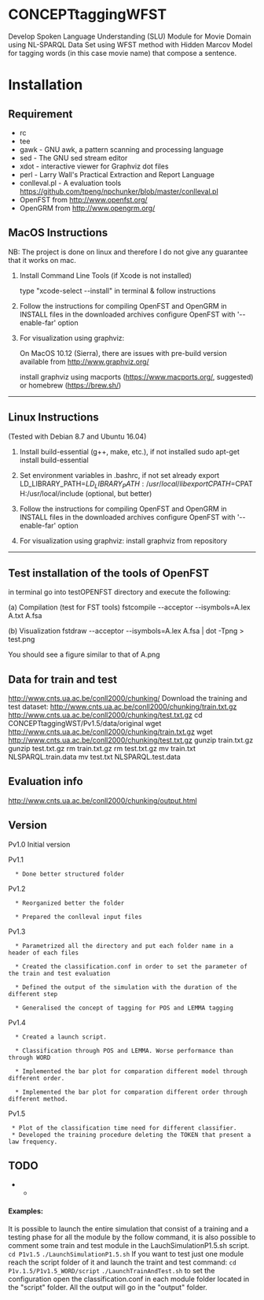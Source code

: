# CONCEPTtaggingWFST
Develop Spoken Language Understanding (SLU) Module for Movie Domain using NL-SPARQL Data Set
using  WFST method with Hidden Marcov Model for tagging words (in this case movie name) that compose a sentence.
# Installation
## Requirement
* rc 
* tee 
* gawk - GNU awk, a pattern scanning and processing language
* sed - The GNU sed stream editor
* xdot - interactive viewer for Graphviz dot files
* perl - Larry Wall's Practical Extraction and Report Language
* conlleval.pl - A evaluation tools https://github.com/tpeng/npchunker/blob/master/conlleval.pl
* OpenFST from http://www.openfst.org/
* OpenGRM from http://www.opengrm.org/

MacOS Instructions
--------------------------------------------------------------------------------
NB: The project is done on linux and therefore I do not give any guarantee that 
it works on mac.

1. Install Command Line Tools (if Xcode is not installed)

   type "xcode-select --install" in terminal & follow instructions
   
2. Follow the instructions for compiling OpenFST and OpenGRM in INSTALL files
   in the downloaded archives
   configure OpenFST with '--enable-far' option
   
3. For visualization using graphviz:

   On MacOS 10.12 (Sierra), there are issues with pre-build version available
   from http://www.graphviz.org/
   
   install graphviz using macports (https://www.macports.org/, suggested) or 
   homebrew (https://brew.sh/)
--------------------------------------------------------------------------------
Linux Instructions
--------------------------------------------------------------------------------
(Tested with Debian 8.7 and Ubuntu 16.04)

1. Install build-essential (g++, make, etc.), if not installed
   sudo apt-get install build-essential
   
2. Set environment variables in .bashrc, if not set already
   export LD_LIBRARY_PATH=$LD_LIBRARY_PATH:/usr/local/lib
   export CPATH=$CPATH:/usr/local/include (optional, but better)

3. Follow the instructions for compiling OpenFST and OpenGRM in INSTALL files
   in the downloaded archives
   configure OpenFST with '--enable-far' option

4. For visualization using graphviz:
   install graphviz from repository

--------------------------------------------------------------------------------
Test installation of the tools of OpenFST
--------------------------------------------------------------------------------

in terminal go into testOPENFST directory and execute the following:

   (a) Compilation (test for FST tools)
   fstcompile --acceptor --isymbols=A.lex A.txt A.fsa
   
   (b) Visualization
   fstdraw --acceptor --isymbols=A.lex A.fsa | dot -Tpng > test.png
   
   You should see a figure similar to that of A.png
   
## Data for train and test
<http://www.cnts.ua.ac.be/conll2000/chunking/>
Download the training and test dataset:
http://www.cnts.ua.ac.be/conll2000/chunking/train.txt.gz
http://www.cnts.ua.ac.be/conll2000/chunking/test.txt.gz
cd CONCEPTtaggingWST/Pv1.5/data/original
wget http://www.cnts.ua.ac.be/conll2000/chunking/train.txt.gz
wget http://www.cnts.ua.ac.be/conll2000/chunking/test.txt.gz
gunzip train.txt.gz
gunzip test.txt.gz
rm train.txt.gz
rm test.txt.gz
mv train.txt NLSPARQL.train.data
mv test.txt NLSPARQL.test.data

## Evaluation info
<http://www.cnts.ua.ac.be/conll2000/chunking/output.html>

## Version
Pv1.0 Initial version

Pv1.1 

      * Done better structured folder

Pv1.2 

      * Reorganized better the folder
	  
      * Prepared the conlleval input files

Pv1.3

      * Parametrized all the directory and put each folder name in a header of each files
	  
      * Created the classification.conf in order to set the parameter of the train and test evaluation
	  
      * Defined the output of the simulation with the duration of the different step
	  
      * Generalised the concept of tagging for POS and LEMMA tagging
	  
Pv1.4

	  * Created a launch script.

	  * Classification through POS and LEMMA. Worse performance than through WORD

	  * Implemented the bar plot for comparation different model through different order.

	  * Implemented the bar plot for comparation different order through different method.
Pv1.5

     * Plot of the classification time need for different classifier.
     * Developed the training procedure deleting the TOKEN that present a law frequency.
	  
## TODO

* -

#### Examples:
It is possible to launch the entire simulation that consist of a training and a testing phase for all the module by the follow command, it is also possible to comment some train and test module in the LauchSimulationP1.5.sh script.
`cd P1v1.5`
`./LaunchSimulationP1.5.sh`
If you want to test just one module reach the script folder of it and launch the traint and test command:
`cd P1v.1.5/P1v1.5_WORD/script`
`./LaunchTrainAndTest.sh`
to set the configuration open the classification.conf in each module folder located in the "script" folder. All the output will go in the "output" folder.
